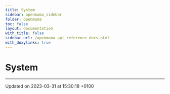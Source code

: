 ```yaml
---
title: System
sidebar: openmama_sidebar
folder: openmama
toc: false
layout: documentation
with_title: false
sidebar_url: /openmama_api_reference_docs.html
with_doxylinks: true
---
```


# System








-------------------------------

Updated on 2023-03-31 at 15:30:18 +0100